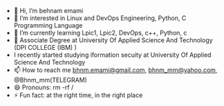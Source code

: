 - 👋 Hi, I’m behnam emami
- 👀 I’m interested in Linux and DevOps Engineering, Python, C Programming Language
- 🌱 I’m currently learning Lpic1, Lpic2, DevOps, c++, Python, c
- 💞️ Associate Degree at University Of Applied Science And Technology (DPI COLLEGE (IBM) )
- I recently started studying iformation secuity at University Of Applied Science And Technology
- 📫 How to reach me bhnm.emami@gmail.com, bhnm_mm@yahoo.com, @Bhnm_mm(TELEGRAM)
- 😄 Pronouns: rm -rf /
- ⚡ Fun fact: at the right time, in the right place

<!---
behnam-sudosu/behnam-sudosu is a ✨ special ✨ repository because its `README.md` (this file) appears on your GitHub profile.
You can click the Preview link to take a look at your changes.
--->
